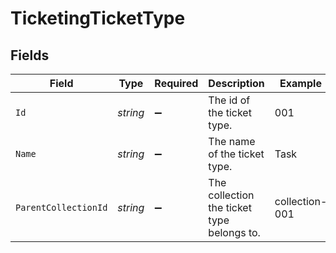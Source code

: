 # TicketingTicketType


## Fields

| Field                                      | Type                                       | Required                                   | Description                                | Example                                    |
| ------------------------------------------ | ------------------------------------------ | ------------------------------------------ | ------------------------------------------ | ------------------------------------------ |
| `Id`                                       | *string*                                   | :heavy_minus_sign:                         | The id of the ticket type.                 | 001                                        |
| `Name`                                     | *string*                                   | :heavy_minus_sign:                         | The name of the ticket type.               | Task                                       |
| `ParentCollectionId`                       | *string*                                   | :heavy_minus_sign:                         | The collection the ticket type belongs to. | collection-001                             |